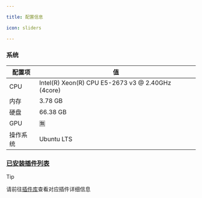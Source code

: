 ```yaml
---

title: 配置信息

icon: sliders

---
```


### 系统
| 配置项 | 值 |
| --- | --- |
| CPU | Intel(R) Xeon(R) CPU E5-2673 v3 @ 2.40GHz (4core) |
| 内存 | 3.78 GB |
| 硬盘 | 66.38 GB |
| GPU | 🈚️ |
| 操作系统 | Ubuntu LTS |

### [已安装插件列表](https://api.escateam.icu/yunzai/plugins.html)

> [!tip]
> 请前往[插件库](https://gitee.com/yhArcadia/Yunzai-Bot-plugins-index)查看对应插件详细信息

